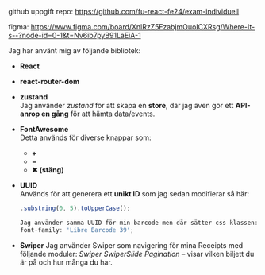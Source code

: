github uppgift repo: https://github.com/fu-react-fe24/exam-individuell

figma: https://www.figma.com/board/XnlRzZ5FzabjmOuoICXRsg/Where-It-s--?node-id=0-1&t=Nv6ib7pyB91LaEiA-1

Jag har använt mig av följande bibliotek:

- **React**
- **react-router-dom**
- **zustand**  
  Jag använder *zustand* för att skapa en **store**, där jag även gör ett **API-anrop en gång** för att hämta data/events.

- **FontAwesome**  
  Detta används för diverse knappar som:
  - **+**
  - **−**
  - **✖ (stäng)**

- **UUID**  
  Används för att generera ett **unikt ID** som jag sedan modifierar så här:
  ```js
  .substring(0, 5).toUpperCase();

  Jag använder samma UUID för min barcode men där sätter css klassen:
  font-family: 'Libre Barcode 39';
  
- **Swiper**
  Jag använder Swiper som navigering för mina Receipts med följande moduler:
  *Swiper*
  *SwiperSlide*
  *Pagination* – visar vilken biljett du är på och hur många du har.
